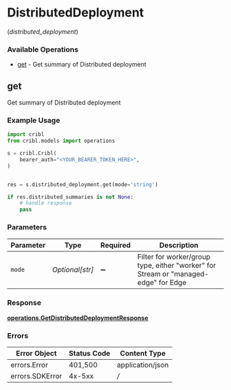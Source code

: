 # DistributedDeployment
(*distributed_deployment*)

### Available Operations

* [get](#get) - Get summary of Distributed deployment

## get

Get summary of Distributed deployment

### Example Usage

```python
import cribl
from cribl.models import operations

s = cribl.Cribl(
    bearer_auth="<YOUR_BEARER_TOKEN_HERE>",
)


res = s.distributed_deployment.get(mode='string')

if res.distributed_summaries is not None:
    # handle response
    pass
```

### Parameters

| Parameter                                                                           | Type                                                                                | Required                                                                            | Description                                                                         |
| ----------------------------------------------------------------------------------- | ----------------------------------------------------------------------------------- | ----------------------------------------------------------------------------------- | ----------------------------------------------------------------------------------- |
| `mode`                                                                              | *Optional[str]*                                                                     | :heavy_minus_sign:                                                                  | Filter for worker/group type, either "worker" for Stream or "managed-edge" for Edge |


### Response

**[operations.GetDistributedDeploymentResponse](../../models/operations/getdistributeddeploymentresponse.md)**
### Errors

| Error Object     | Status Code      | Content Type     |
| ---------------- | ---------------- | ---------------- |
| errors.Error     | 401,500          | application/json |
| errors.SDKError  | 4x-5xx           | */*              |
